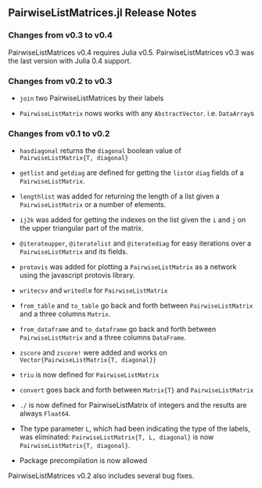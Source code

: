 ## PairwiseListMatrices.jl Release Notes

### Changes from v0.3 to v0.4

PairwiseListMatrices v0.4 requires Julia v0.5.
PairwiseListMatrices v0.3 was the last version with Julia 0.4 support.

### Changes from v0.2 to v0.3

* `join` two PairwiseListMatrices by their labels

* `PairwiseListMatrix` nows works with any `AbstractVector`. i.e. `DataArray`s

### Changes from v0.1 to v0.2

* `hasdiagonal` returns the `diagonal` boolean value of `PairwiseListMatrix{T, diagonal}`

* `getlist` and `getdiag` are defined for getting the `list`or `diag` fields of a `PairwiseListMatrix`.

* `lengthlist` was added for returning the length of a list given a `PairwiseListMatrix` or a number of elements.

* `ij2k` was added for getting the indexes on the list given the `i` and `j` on the upper triangular part of the matrix.

* `@iterateupper`, `@iteratelist` and `@iteratediag` for easy iterations over a `PairwiseListMatrix` and its fields.

* `protovis` was added for plotting a `PairwiseListMatrix` as a network using the javascript protovis library.

* `writecsv` and `writedlm` for `PairwiseListMatrix`

* `from_table` and `to_table` go back and forth between `PairwiseListMatrix` and a three columns `Matrix`.

* `from_dataframe` and `to_dataframe` go back and forth between `PairwiseListMatrix` and a three columns `DataFrame`.

* `zscore` and `zscore!` were added and works on `Vector{PairwiseListMatrix{T, diagonal}}`

* `triu` is now defined for `PairwiseListMatrix`

* `convert` goes back and forth between `Matrix{T}` and `PairwiseListMatrix`

* `./` is now defined for PairwiseListMatrix of integers and the results are always `Float64`.

* The type parameter `L`, which had been indicating the type of the labels, was eliminated:  `PairwiseListMatrix{T, L, diagonal}` is now `PairwiseListMatrix{T, diagonal}`.

* Package precompilation is now allowed

PairwiseListMatrices v0.2 also includes several bug fixes.
